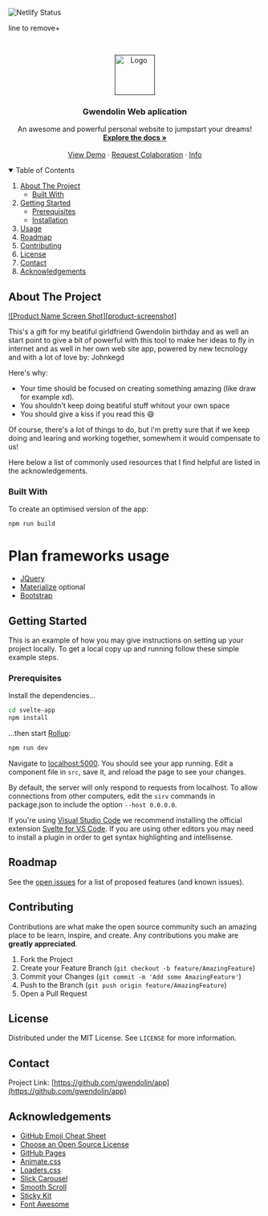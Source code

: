 <!--
[![Contributors][contributors-shield]][https://github.com/johnkegd]
[![Forks][forks-shield]][forks-url]
[![Stargazers][stars-shield]][stars-url]
[![Issues][issues-shield]][issues-url]
[![MIT License][license-shield]][license-url]
[![LinkedIn][linkedin-shield]][linkedin-url]
-->

![Netlify Status](https://api.netlify.com/api/v1/badges/a71fc933-c3a1-481d-8d4e-ef876dd8ee9c/deploy-status)

line to remove+

<!-- PROJECT LOGO -->
<br />
<p align="center">
  <a href="">
    <img src="https://media.giphy.com/media/U1UTmQ0wST31rQT5wE/giphy.gif" alt="Logo" width="80" height="80">
  </a>

  <h3 align="center">Gwendolin Web aplication</h3>

  <p align="center">
    An awesome and powerful personal website to jumpstart your dreams!
    <br />
    <a href="README"><strong>Explore the docs »</strong></a>
    <br />
    <br />
    <a href="https://gwendolin.netlify.app">View Demo</a>
    ·
    <a href="/issues">Request Colaboration</a>
    ·
    <a href="/ssues">Info</a>
  </p>
</p>



<!-- TABLE OF CONTENTS -->
<details open="open">
  <summary>Table of Contents</summary>
  <ol>
    <li>
      <a href="#about-the-project">About The Project</a>
      <ul>
        <li><a href="#built-with">Built With</a></li>
      </ul>
    </li>
    <li>
      <a href="#getting-started">Getting Started</a>
      <ul>
        <li><a href="#prerequisites">Prerequisites</a></li>
        <li><a href="#installation">Installation</a></li>
      </ul>
    </li>
    <li><a href="#usage">Usage</a></li>
    <li><a href="#roadmap">Roadmap</a></li>
    <li><a href="#contributing">Contributing</a></li>
    <li><a href="#license">License</a></li>
    <li><a href="#contact">Contact</a></li>
    <li><a href="#acknowledgements">Acknowledgements</a></li>
  </ol>
</details>



<!-- ABOUT THE PROJECT -->
## About The Project

[![Product Name Screen Shot][product-screenshot]](https://none.com)

This's a gift for my beatiful girldfriend Gwendolin birthday and as well an start point to give a bit of powerful with this tool to make her ideas to fly in internet and as well in her own web site app, powered by new tecnology and with a lot of love
by: Johnkegd

Here's why:
* Your time should be focused on creating something amazing (like draw for example xd).
* You shouldn't keep doing beatiful stuff whitout your own space
* You should give a kiss if you read this :smile:

Of course, there's a lot of things to do, but i'm pretty sure that if we keep doing and learing and working together, somewhem it would compensate to us!

Here below a list of commonly used resources that I find helpful are listed in the acknowledgements.

### Built With

To create an optimised version of the app:

```bash
npm run build
```

# Plan frameworks usage
* [JQuery](https://jquery.com)
* [Materialize](https://laravel.com)
optional 
* [Bootstrap](https://getbootstrap.com)



<!-- GETTING STARTED -->
## Getting Started

This is an example of how you may give instructions on setting up your project locally.
To get a local copy up and running follow these simple example steps.

### Prerequisites

Install the dependencies...

```bash
cd svelte-app
npm install
```

...then start [Rollup](https://rollupjs.org):

```bash
npm run dev
```

Navigate to [localhost:5000](http://localhost:5000). You should see your app running. Edit a component file in `src`, save it, and reload the page to see your changes.

By default, the server will only respond to requests from localhost. To allow connections from other computers, edit the `sirv` commands in package.json to include the option `--host 0.0.0.0`.

If you're using [Visual Studio Code](https://code.visualstudio.com/) we recommend installing the official extension [Svelte for VS Code](https://marketplace.visualstudio.com/items?itemName=svelte.svelte-vscode). If you are using other editors you may need to install a plugin in order to get syntax highlighting and intellisense.



<!-- ROADMAP -->
## Roadmap

See the [open issues](https://github.com/johnkegd/gwendolin/issues) for a list of proposed features (and known issues).



<!-- CONTRIBUTING -->
## Contributing

Contributions are what make the open source community such an amazing place to be learn, inspire, and create. Any contributions you make are **greatly appreciated**.

1. Fork the Project
2. Create your Feature Branch (`git checkout -b feature/AmazingFeature`)
3. Commit your Changes (`git commit -m 'Add some AmazingFeature'`)
4. Push to the Branch (`git push origin feature/AmazingFeature`)
5. Open a Pull Request



<!-- LICENSE -->
## License

Distributed under the MIT License. See `LICENSE` for more information.



<!-- CONTACT -->
## Contact

Project Link: [https://github.com/gwendolin/app](https://github.com/gwendolin/app)



<!-- ACKNOWLEDGEMENTS -->
## Acknowledgements
* [GitHub Emoji Cheat Sheet](https://www.webpagefx.com/tools/emoji-cheat-sheet)
* [Choose an Open Source License](https://choosealicense.com)
* [GitHub Pages](https://pages.github.com)
* [Animate.css](https://daneden.github.io/animate.css)
* [Loaders.css](https://connoratherton.com/loaders)
* [Slick Carousel](https://kenwheeler.github.io/slick)
* [Smooth Scroll](https://github.com/cferdinandi/smooth-scroll)
* [Sticky Kit](http://leafo.net/sticky-kit)
* [Font Awesome](https://fontawesome.com)
